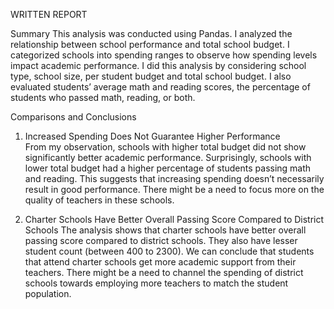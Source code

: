 WRITTEN REPORT

Summary
This analysis was conducted using Pandas. I analyzed the relationship between school performance and total school budget. I categorized schools into spending ranges to observe how spending levels impact academic performance. I did this analysis by considering school type, school size, per student budget and total school budget. I also evaluated students’ average math and reading scores, the percentage of students who passed math, reading, or both. 

Comparisons and Conclusions
1. 	Increased Spending Does Not Guarantee Higher Performance  
From my observation, schools with higher total budget did not show significantly better academic performance. Surprisingly, schools with lower total budget had a higher percentage of students passing math and reading. This suggests that increasing spending doesn’t necessarily result in good performance. There might be a need to focus more on the quality of teachers in these schools. 

2.	Charter Schools Have Better Overall Passing Score Compared to District Schools
The analysis shows that charter schools have better overall passing score compared to district schools. They also have lesser student count (between 400 to 2300). We can conclude that students that attend charter schools get more academic support from their teachers. There might be a need to channel the spending of district schools towards employing more teachers to match the student population.



